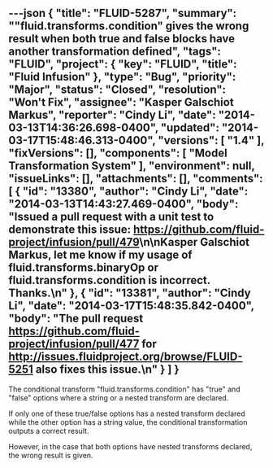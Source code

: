 ---json
{
  "title": "FLUID-5287",
  "summary": "\"fluid.transforms.condition\" gives the wrong result when both true and false blocks have another transformation defined",
  "tags": "FLUID",
  "project": {
    "key": "FLUID",
    "title": "Fluid Infusion"
  },
  "type": "Bug",
  "priority": "Major",
  "status": "Closed",
  "resolution": "Won't Fix",
  "assignee": "Kasper Galschiot Markus",
  "reporter": "Cindy Li",
  "date": "2014-03-13T14:36:26.698-0400",
  "updated": "2014-03-17T15:48:46.313-0400",
  "versions": [
    "1.4"
  ],
  "fixVersions": [],
  "components": [
    "Model Transformation System"
  ],
  "environment": null,
  "issueLinks": [],
  "attachments": [],
  "comments": [
    {
      "id": "13380",
      "author": "Cindy Li",
      "date": "2014-03-13T14:43:27.469-0400",
      "body": "Issued a pull request with a unit test to demonstrate this issue: <https://github.com/fluid-project/infusion/pull/479>\n\nKasper Galschiot Markus, let me know if my usage of fluid.transforms.binaryOp or fluid.transforms.condition is incorrect. Thanks.\n"
    },
    {
      "id": "13381",
      "author": "Cindy Li",
      "date": "2014-03-17T15:48:35.842-0400",
      "body": "The pull request <https://github.com/fluid-project/infusion/pull/477> for <http://issues.fluidproject.org/browse/FLUID-5251> also fixes this issue.\n"
    }
  ]
}
---
The conditional transform "fluid.transforms.condition" has "true" and "false" options where a string or a nested transform are declared.

If only one of these true/false options has a nested transform declared while the other option has a string value, the conditional transformation outputs a correct result.

However, in the case that both options have nested transforms declared, the wrong result is given.

        